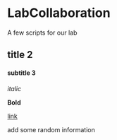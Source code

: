 # LabCollaboration
A few scripts for our lab

## title 2

#### subtitle 3

*italic*

**Bold**


[link](https://github.com/)


add some random information
